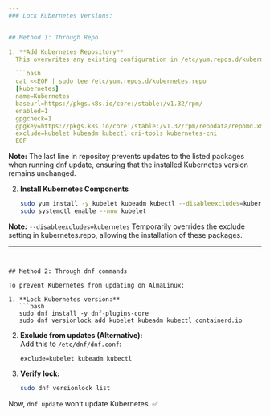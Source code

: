 ```yaml
---
### Lock Kubernetes Versions:


## Method 1: Through Repo

1. **Add Kubernetes Repository**
  This overwrites any existing configuration in /etc/yum.repos.d/kubernetes.repo

  ```bash
  cat <<EOF | sudo tee /etc/yum.repos.d/kubernetes.repo
  [kubernetes]
  name=Kubernetes
  baseurl=https://pkgs.k8s.io/core:/stable:/v1.32/rpm/
  enabled=1
  gpgcheck=1
  gpgkey=https://pkgs.k8s.io/core:/stable:/v1.32/rpm/repodata/repomd.xml.key
  exclude=kubelet kubeadm kubectl cri-tools kubernetes-cni
  EOF
  ```

**Note:** The last line in repositoy prevents updates to the listed packages when running dnf update, ensuring that the installed Kubernetes version remains unchanged.

2. **Install Kubernetes Components**

   ```bash
   sudo yum install -y kubelet kubeadm kubectl --disableexcludes=kubernetes
   sudo systemctl enable --now kubelet
   ```
**Note:** `--disableexcludes=kubernetes` Temporarily overrides the exclude setting in kubernetes.repo, allowing the installation of these packages. 

---
```

 
## Method 2: Through dnf commands 

To prevent Kubernetes from updating on AlmaLinux:  

1. **Lock Kubernetes version:**  
   ```bash
   sudo dnf install -y dnf-plugins-core
   sudo dnf versionlock add kubelet kubeadm kubectl containerd.io
   ```

2. **Exclude from updates (Alternative):**  
   Add this to `/etc/dnf/dnf.conf`:  
   ```
   exclude=kubelet kubeadm kubectl
   ```

3. **Verify lock:**  
   ```bash
   sudo dnf versionlock list
   ```

Now, `dnf update` won’t update Kubernetes. ✅

